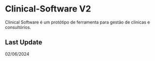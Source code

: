 # Clinical-Software V2

Clinical Software é um protótipo de ferramenta para gestão de clinicas e consultórios.

## Last Update

02/06/2024
